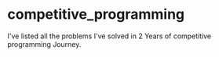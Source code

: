 # competitive_programming
I've listed all the problems I've solved in 2 Years of competitive programming Journey.
